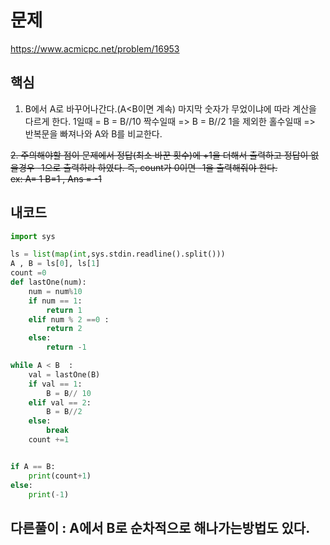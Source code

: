 # 문제
https://www.acmicpc.net/problem/16953

## 핵심
1. B에서 A로 바꾸어나간다.(A<B이면 계속) 마지막 숫자가 무었이냐에 따라 계산을 다르게 한다.
   1일때 = B = B//10 
   짝수일때 => B = B//2
   1을 제외한 홀수일때 => 반복문을 빠져나와 A와 B를 비교한다.
   
~~2. 주의해야할 점이 문제에서 정답(최소 바꾼 횟수)에 +1을 더해서 출력하고 정답이 없을경우 -1으로 출력하라 하였다. 즉, count가 0이면 -1을 출력해줘야 한다.  
   ex: A= 1 B=1 , Ans = -1~~
   
## 내코드
```python
import sys

ls = list(map(int,sys.stdin.readline().split()))
A , B = ls[0], ls[1]
count =0 
def lastOne(num):
    num = num%10
    if num == 1:
        return 1
    elif num % 2 ==0 :
        return 2
    else:
        return -1

while A < B  :
    val = lastOne(B)
    if val == 1:
        B = B// 10 
    elif val == 2:
        B = B//2 
    else:
        break
    count +=1


if A == B:
    print(count+1)
else:
    print(-1)
```
## 다른풀이 : A에서 B로 순차적으로 해나가는방법도 있다. 
